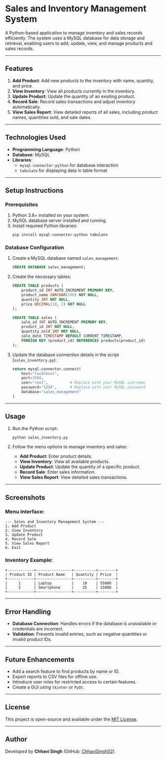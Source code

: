 
# **Sales and Inventory Management System**

A Python-based application to manage inventory and sales records efficiently. The system uses a MySQL database for data storage and retrieval, enabling users to add, update, view, and manage products and sales records.

---

## **Features**

1. **Add Product**: Add new products to the inventory with name, quantity, and price.
2. **View Inventory**: View all products currently in the inventory.
3. **Update Product**: Update the quantity of an existing product.
4. **Record Sale**: Record sales transactions and adjust inventory automatically.
5. **View Sales Report**: View detailed reports of all sales, including product names, quantities sold, and sale dates.

---

## **Technologies Used**

- **Programming Language**: Python
- **Database**: MySQL
- **Libraries**: 
  - `mysql-connector-python` for database interaction
  - `tabulate` for displaying data in table format

---

## **Setup Instructions**

### **Prerequisites**
1. Python 3.8+ installed on your system.
2. MySQL database server installed and running.
3. Install required Python libraries:
   ```bash
   pip install mysql-connector-python tabulate
   ```

### **Database Configuration**
1. Create a MySQL database named `sales_management`:
   ```sql
   CREATE DATABASE sales_management;
   ```
2. Create the necessary tables:
   ```sql
   CREATE TABLE products (
       product_id INT AUTO_INCREMENT PRIMARY KEY,
       product_name VARCHAR(100) NOT NULL,
       quantity INT NOT NULL,
       price DECIMAL(10, 2) NOT NULL
   );

   CREATE TABLE sales (
       sale_id INT AUTO_INCREMENT PRIMARY KEY,
       product_id INT NOT NULL,
       quantity_sold INT NOT NULL,
       sale_date TIMESTAMP DEFAULT CURRENT_TIMESTAMP,
       FOREIGN KEY (product_id) REFERENCES products(product_id)
   );
   ```

3. Update the database connection details in the script (`sales_inventory.py`):
   ```python
   return mysql.connector.connect(
       host="localhost",
       port=3300,
       user="root",          # Replace with your MySQL username
       password="1234",      # Replace with your MySQL password
       database="sales_management"
   )
   ```

---

## **Usage**

1. Run the Python script:
   ```bash
   python sales_inventory.py
   ```

2. Follow the menu options to manage inventory and sales:
   - **Add Product**: Enter product details.
   - **View Inventory**: View all available products.
   - **Update Product**: Update the quantity of a specific product.
   - **Record Sale**: Enter sales information.
   - **View Sales Report**: View detailed sales transactions.

---

## **Screenshots**

### Menu Interface:
```
--- Sales and Inventory Management System ---
1. Add Product
2. View Inventory
3. Update Product
4. Record Sale
5. View Sales Report
6. Exit
```

### Inventory Example:
```
+------------+----------------+----------+--------+
| Product ID | Product Name   | Quantity | Price  |
+------------+----------------+----------+--------+
|     1      | Laptop         |    10    | 55000  |
|     2      | Smartphone     |    25    | 15000  |
+------------+----------------+----------+--------+
```

---

## **Error Handling**

- **Database Connection**: Handles errors if the database is unavailable or credentials are incorrect.
- **Validation**: Prevents invalid entries, such as negative quantities or invalid product IDs.

---

## **Future Enhancements**

- Add a search feature to find products by name or ID.
- Export reports to CSV files for offline use.
- Introduce user roles for restricted access to certain features.
- Create a GUI using `tkinter` or `PyQt`.

---

## **License**

This project is open-source and available under the [MIT License](LICENSE).

---

## **Author**

Developed by **Chhavi Singh** (GitHub: [ChhaviSingh02](https://github.com/ChhaviSingh02)).
